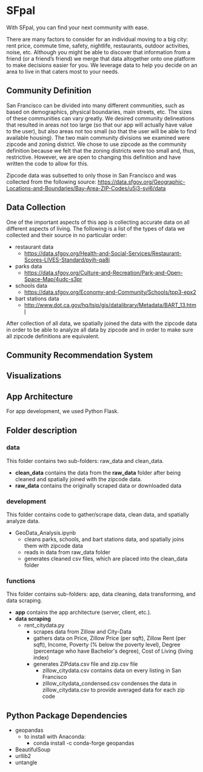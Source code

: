 # SFpal
With SFpal, you can find your next community with ease. 

There are many factors to consider for an individual moving to a big city: rent price, commute time, safety, nightlife, restaurants, outdoor activities, noise, etc. Although you might be able to discover that information from a friend (or a friend’s friend) we merge that data altogether onto one platform to make decisions easier for you. We leverage data to help you decide on an area to live in that caters most to your needs. 

## Community Definition
San Francisco can be divided into many different communities, such as based on demographics, physical boundaries, main streets, etc. The sizes of these communities can vary greatly. We desired community delineations that resulted in areas not too large (so that our app will actually have value to the user), but also areas not too small (so that the user will be able to find available housing). The two main community divisions we examined were zipcode and zoning district. We chose to use zipcode as the community definition because we felt that the zoning districts were too small and, thus, restrictive. However, we are open to changing this definition and have written the code to allow for this.

Zipcode data was subsetted to only those in San Francisco and was collected from the following source:
https://data.sfgov.org/Geographic-Locations-and-Boundaries/Bay-Area-ZIP-Codes/u5j3-svi6/data

## Data Collection
One of the important aspects of this app is collecting accurate data on all different aspects of living. The following is a list of the types of data we collected and their source in no particular order:
  - restaurant data
    - https://data.sfgov.org/Health-and-Social-Services/Restaurant-Scores-LIVES-Standard/pyih-qa8i
  - parks data
    - https://data.sfgov.org/Culture-and-Recreation/Park-and-Open-Space-Map/4udc-s3pr
  - schools data
    - https://data.sfgov.org/Economy-and-Community/Schools/tpp3-epx2
  - bart stations data
    - http://www.dot.ca.gov/hq/tsip/gis/datalibrary/Metadata/BART_13.html

After collection of all data, we spatially joined the data with the zipcode data in order to be able to analyze all data by zipcode and in order to make sure all zipcode definitions are equivalent.

## Community Recommendation System

## Visualizations

## App Architecture
For app development, we used Python Flask.

## Folder description
### data
This folder contains two sub-folders: raw_data and clean_data.
  - **clean_data** contains the data from the **raw_data** folder after being cleaned and spatially joined with the zipcode data.
  - **raw_data** contains the originally scraped data or downloaded data

### development
This folder contains code to gather/scrape data, clean data, and spatially analyze data.
  - GeoData_Analysis.ipynb
    - cleans parks, schools, and bart stations data, and spatially joins them with zipcode data
    - reads in data from raw_data folder
    - generates cleaned csv files, which are placed into the clean_data folder

### functions 
This folder contains sub-folders: app, data cleaning, data transforming, and data scraping.
  - **app** contains the app architecture (server, client, etc.).
  - **data scraping** 
    - rent_citydata.py
      - scrapes data from Zillow and City-Data
      - gathers data on Price, Zillow Price (per sqft), Zillow Rent (per sqft), Income, Poverty (% below the poverty level), Degree (percentage who have Bachelor's degree), Cost of Living (living index)
      - generates ZIPdata.csv file and zip.csv file
        - zillow_citydata.csv contains data on every listing in San Francisco
        - zillow_citydata_condensed.csv condenses the data in zillow_citydata.csv to provide averaged data for each zip code

  
## Python Package Dependencies
  - geopandas
    - to install with Anaconda: 
      - conda install -c conda-forge geopandas
  - BeautifulSoup
  - urllib2
  - untangle
